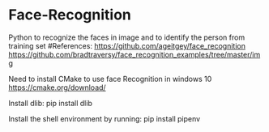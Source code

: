 # Face-Recognition
Python to recognize the faces in image and to identify the person from training set
#References:
https://github.com/ageitgey/face_recognition
https://github.com/bradtraversy/face_recognition_examples/tree/master/img


Need to install CMake to use face Recognition in windows 10
https://cmake.org/download/

Install dlib: pip install dlib

Install the shell environment by running: pip install pipenv

